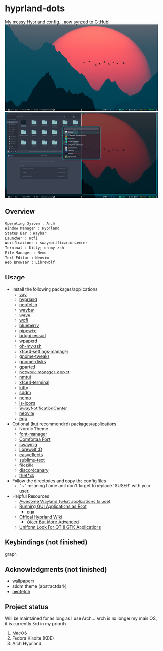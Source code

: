# hyprland-dots
My messy Hyprland config... now synced to GitHub!
![Hyprland Desktop](/images/screenshot1.png "Desktop")
![What Workflow Might Look Like...](/images/screenshot2.png "Desktop with apps")
## Overview

    Operating System : Arch
    Window Manager : Hyprland
    Status Bar : Waybar
    Launcher : Wofi
    Notifications : SwayNotificationCenter
    Terminal : Kitty; oh-my-zsh
    File Manager : Nemo
    Text Editor : Neovim
    Web Browser : Librewolf
## Usage
- Install the following packages/applications
    - [yay](https://github.com/Jguer/yay)
    - [hyprland](https://wiki.hyprland.org/Getting-Started/Installation/)
    - [neofetch](https://archlinux.org/packages/community/any/neofetch/)
    - [waybar](https://archlinux.org/packages/community/x86_64/waybar/)
    - [weye](https://aur.archlinux.org/packages/weye)
    - [wofi](https://archlinux.org/packages/community/x86_64/wofi/)
    - [blueberry](https://archlinux.org/packages/community/any/blueberry/)
    - [pipewire](https://archlinux.org/packages/extra/x86_64/pipewire/)
    - [brightnessctl](https://aur.archlinux.org/packages/brightnessctl-git)
    - [wpaperd](https://aur.archlinux.org/packages/wpaperd)
    - [oh-my-zsh](https://ohmyz.sh/)
    - [xfce4-settings-manager](https://archlinux.org/packages/extra/x86_64/xfce4-settings/)
    - [gnome-tweaks](https://archlinux.org/packages/extra/any/gnome-tweaks/)
    - [gnome-disks](https://archlinux.org/packages/extra/x86_64/gnome-disk-utility/)
    - [gparted](https://archlinux.org/packages/extra/x86_64/gparted/)
    - [network-manager-applet](https://wiki.archlinux.org/title/NetworkManager)
    - [nmtui](https://wiki.archlinux.org/title/NetworkManager)
    - [xfce4-terminal](https://archlinux.org/packages/extra/x86_64/xfce4-terminal/)
    - [kitty](https://archlinux.org/packages/community/x86_64/kitty/)
    - [sddm](https://archlinux.org/packages/extra/x86_64/sddm/)
    - [nemo](https://archlinux.org/packages/community/x86_64/nemo/t)
    - [ls-icons](https://github.com/sebastiencs/ls-icons)
    - [SwayNotificationCenter](https://github.com/ErikReider/SwayNotificationCenter)
    - [neovim](https://archlinux.org/packages/community/x86_64/neovim/)
    - [ego](https://github.com/intgr/ego)
- Optional (but recommended) packages/applications
    - Nordic Theme
    - [font-manager](https://aur.archlinux.org/packages/font-manager-git)
    - [Comfortaa Font](https://fonts.google.com/specimen/Comfortaa)
    - [swayimg](https://github.com/artemsen/swayimg)
    - [librewolf :D](https://librewolf.net/installation/arch/)
    - [easyeffects](https://archlinux.org/packages/community/x86_64/easyeffects/)
    - [sublime-text](https://www.sublimetext.com/docs/linux_repositories.html)
    - [filezilla](https://archlinux.org/packages/community/x86_64/filezilla/)
    - [discordcanary](https://archlinux.org/packages/community/x86_64/discord-canary/)
    - [thef*ck](https://github.com/nvbn/thefuck)
- Follow the directories and copy the config files
    - "~" meaning home and don't forget to replace "$USER" with your user.
- Helpful Resources
    - [Awesome Wayland (what applications to use)](https://github.com/natpen/awesome-wayland)
    - [Running GUI Applications as Root](https://wiki.archlinux.org/title/Running_GUI_applications_as_root)
        - [ego](https://github.com/intgr/ego) 
    - [Offical Hyprland Wiki](https://wiki.hyprland.org/Configuring/Basic-Config/)
        - [Older But More Advanced](https://github.com/hyprwm/Hyprland/wiki/Advanced-config)
    - [Uniform Look For QT & GTK Applications](https://wiki.archlinux.org/title/Uniform_look_for_Qt_and_GTK_applications)
## Keybindings (not finished)
graph

## Acknowledgments (not finished)
- wallpapers
- sddm theme (abstractdark)
- [neofetch](https://github.com/chick2d/neofetch-themes)

## Project status
Will be maintained for as long as I use Arch...
Arch is no longer my main OS, it is currently 3rd in my priority.
1. MacOS
2. Fedora Kinoite (KDE)
3. Arch Hyprland